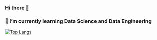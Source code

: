 ### Hi there 👋
### 🌱 I’m currently learning Data Science and Data Engineering

[![Top Langs](https://github-readme-stats.vercel.app/api/top-langs/?username=GeorgeAntono&layout=compact&theme=vision-friendly-dark)](https://github.com/anuraghazra/github-readme-stats)

<!--
**GeorgeAntono/GeorgeAntono** is a ✨ _special_ ✨ repository because its `README.md` (this file) appears on your GitHub profile.

Here are some ideas to get you started:

- 🔭 I’m currently working on ...
- 🌱 I’m currently learning Data Science
- 👯 I’m looking to collaborate on ...
- 🤔 I’m looking for help with ...
- 💬 Ask me about ...
- 📫 How to reach me: ...
- 😄 Pronouns: ...
- ⚡ Fun fact: ...
-->
